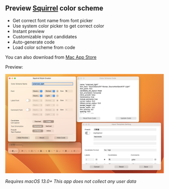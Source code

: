 ## Preview [Squirrel](https://rime.im) color scheme

* Get correct font name from font picker
* Use system color picker to get correct color
* Instant preview
* Customizable input candidates
* Auto-generate code
* Load color scheme from code

You can also download from [Mac App Store](https://apps.apple.com/app/squirrel-designer/id1530616498)

Preview:

![Squirrel Designer Preview](./SquirrelDesignerPreview.png)

*Requires macOS 13.0+*
*This app does not collect any user data*
